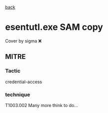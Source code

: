 [back](../index.md)
# esentutl.exe SAM copy
Cover by sigma :x: 
## MITRE
### Tactic
credential-access
### technique
T1003.002
Many more think to do...